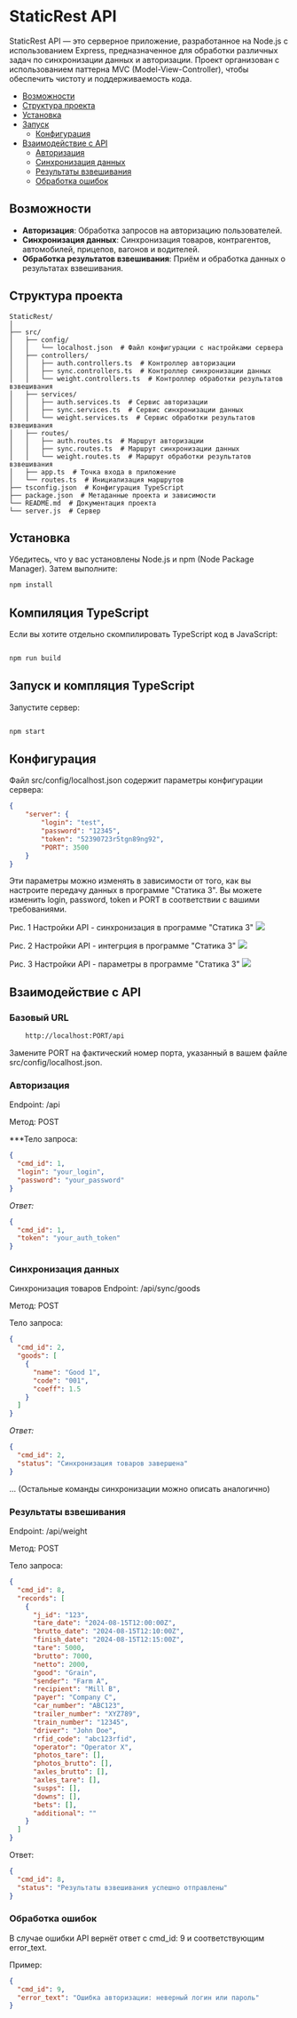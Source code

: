 # StaticRest API

StaticRest API — это серверное приложение, разработанное на Node.js с использованием Express, предназначенное для обработки различных задач по синхронизации данных и авторизации. Проект организован с использованием паттерна MVC (Model-View-Controller), чтобы обеспечить чистоту и поддерживаемость кода.

- [Возможности](#возможности)
- [Структура проекта](#структура-проекта)
- [Установка](#установка)
- [Запуск](#компиляция-TypeScript)
  - [Конфигурация](#конфигурация)
- [Взаимодействие с API](#взаимодействие-с-api)
  - [Авторизация](#авторизация)
  - [Синхронизация данных](#синхронизация-данных)
  - [Результаты взвешивания](#результаты-взвешивания)
  - [Обработка ошибок](#обработка-ошибок)

## Возможности

- **Авторизация**: Обработка запросов на авторизацию пользователей.
- **Синхронизация данных**: Синхронизация товаров, контрагентов, автомобилей, прицепов, вагонов и водителей.
- **Обработка результатов взвешивания**: Приём и обработка данных о результатах взвешивания.

## Структура проекта

```plaintext
StaticRest/
│
├── src/
│   ├── config/
│   │   └── localhost.json  # Файл конфигурации с настройками сервера
│   ├── controllers/
│   │   ├── auth.controllers.ts  # Контроллер авторизации
│   │   ├── sync.controllers.ts  # Контроллер синхронизации данных
│   │   └── weight.controllers.ts  # Контроллер обработки результатов взвешивания
│   ├── services/
│   │   ├── auth.services.ts  # Сервис авторизации
│   │   ├── sync.services.ts  # Сервис синхронизации данных
│   │   └── weight.services.ts  # Сервис обработки результатов взвешивания
│   ├── routes/
│   │   ├── auth.routes.ts  # Маршрут авторизации
│   │   ├── sync.routes.ts  # Маршрут синхронизации данных
│   │   └── weight.routes.ts  # Маршрут обработки результатов взвешивания
│   ├── app.ts  # Точка входа в приложение
│   └── routes.ts  # Инициализация маршрутов
├── tsconfig.json  # Конфигурация TypeScript
├── package.json  # Метаданные проекта и зависимости
└── README.md  # Документация проекта
└── server.js  # Сервер

```

## Установка 
Убедитесь, что у вас установлены Node.js и npm (Node Package Manager). Затем выполните:

```cmd
npm install
```

## Компиляция TypeScript

Если вы хотите отдельно скомпилировать TypeScript код в JavaScript:

```cmd

npm run build

```

## Запуск и компляция TypeScript

Запустите сервер:

```cmd

npm start

```

## Конфигурация 

Файл src/config/localhost.json содержит параметры конфигурации сервера:

```json
{
	"server": {
		"login": "test",
		"password": "12345",
		"token": "52390723r5tgn89ng92",
		"PORT": 3500 
	}
}
```
Эти параметры можно изменять в зависимости от того, как вы настроите передачу данных в программе "Статика 3". Вы можете изменить login, password, token и PORT в соответствии с вашими требованиями.

Рис. 1 Настройки API - синхронизация в программе "Статика 3"
<img src = "./img/sin.jpg"/>

Рис. 2 Настройки API - интегрция в программе "Статика 3"
<img src = "./img/integration.jpg"/>

Рис. 3 Настройки API - параметры в программе "Статика 3"
<img src = "./img/settings.jpg"/>

## Взаимодействие с API

### Базовый URL

```bash
    http://localhost:PORT/api
```

Замените PORT на фактический номер порта, указанный в вашем файле src/config/localhost.json.

### Авторизация 

Endpoint: /api

Метод: POST

***Тело запроса:

```json
{
  "cmd_id": 1,
  "login": "your_login",
  "password": "your_password"
}
```

*Ответ:*

```json
{
  "cmd_id": 1,
  "token": "your_auth_token"
}
```

### Синхронизация данных 


Синхронизация товаров
Endpoint: /api/sync/goods

Метод: POST

Тело запроса:

```json
{
  "cmd_id": 2,
  "goods": [
    {
      "name": "Good 1",
      "code": "001",
      "coeff": 1.5
    }
  ]
}
```

*Ответ:*

```json
{
  "cmd_id": 2,
  "status": "Синхронизация товаров завершена"
}
```

... (Остальные команды синхронизации можно описать аналогично)

### Результаты взвешивания 

Endpoint: /api/weight

Метод: POST

Тело запроса:

```json
{
  "cmd_id": 8,
  "records": [
    {
      "j_id": "123",
      "tare_date": "2024-08-15T12:00:00Z",
      "brutto_date": "2024-08-15T12:10:00Z",
      "finish_date": "2024-08-15T12:15:00Z",
      "tare": 5000,
      "brutto": 7000,
      "netto": 2000,
      "good": "Grain",
      "sender": "Farm A",
      "recipient": "Mill B",
      "payer": "Company C",
      "car_number": "ABC123",
      "trailer_number": "XYZ789",
      "train_number": "12345",
      "driver": "John Doe",
      "rfid_code": "abc123rfid",
      "operator": "Operator X",
      "photos_tare": [],
      "photos_brutto": [],
      "axles_brutto": [],
      "axles_tare": [],
      "susps": [],
      "downs": [],
      "bets": [],
      "additional": ""
    }
  ]
}
```

Ответ:

```json
{
  "cmd_id": 8,
  "status": "Результаты взвешивания успешно отправлены"
}
```

### Обработка ошибок 

В случае ошибки API вернёт ответ с cmd_id: 9 и соответствующим error_text.

Пример:
```json
{
  "cmd_id": 9,
  "error_text": "Ошибка авторизации: неверный логин или пароль"
}
```
